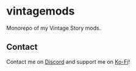 # vintagemods

Monorepo of my Vintage Story mods.

## Contact

Contact me on [Discord](https://discord.gg/pBFqEcXvW5) and support me on [Ko-Fi](https://ko-fi.com/mathgeniuszach)!
